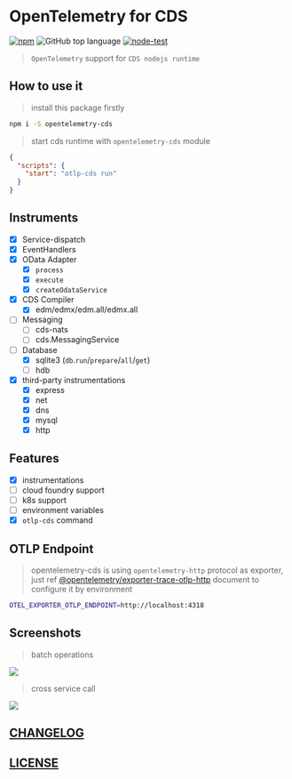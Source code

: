 # OpenTelemetry for CDS

[![npm](https://img.shields.io/npm/v/opentelemetry-cds)](https://www.npmjs.com/package/opentelemetry-cds)
![GitHub top language](https://img.shields.io/github/languages/top/Soontao/opentelemetry-cds)
[![node-test](https://github.com/Soontao/opentelemetry-cds/actions/workflows/nodejs.yml/badge.svg)](https://github.com/Soontao/opentelemetry-cds/actions/workflows/nodejs.yml)

> `OpenTelemetry` support for `CDS nodejs runtime`

## How to use it

> install this package firstly

```bash
npm i -S opentelemetry-cds
```

> start cds runtime with `opentelemetry-cds` module

```json
{
  "scripts": {
    "start": "otlp-cds run"
  }
}
```

## Instruments

- [x] Service-dispatch
- [x] EventHandlers
- [x] OData Adapter
  - [x] `process`
  - [x] `execute`
  - [x] `createOdataService`
- [x] CDS Compiler
  - [x] edm/edmx/edm.all/edmx.all
- [ ] Messaging
  - [ ] cds-nats
  - [ ] cds.MessagingService
- [ ] Database
  - [x] sqlite3 (`db`.`run`/`prepare`/`all`/`get`)
  - [ ] hdb
- [x] third-party instrumentations
  - [x] express
  - [x] net
  - [x] dns
  - [x] mysql
  - [x] http

## Features

- [x] instrumentations
- [ ] cloud foundry support
- [ ] k8s support
- [ ] environment variables
- [x] `otlp-cds` command

## OTLP Endpoint

> opentelemetry-cds is using `opentelemetry-http` protocol as exporter, just ref [@opentelemetry/exporter-trace-otlp-http](https://www.npmjs.com/package/@opentelemetry/exporter-trace-otlp-http) document to configure it by environment 


```bash
OTEL_EXPORTER_OTLP_ENDPOINT=http://localhost:4318
```

## Screenshots

> batch operations

![](https://res.cloudinary.com/drxgh9gqs/image/upload/q_51/v1655555236/%E5%B1%8F%E5%B9%95%E6%88%AA%E5%9B%BE_2022-06-18_202702_m9lrg6.png)

> cross service call

![](https://res.cloudinary.com/drxgh9gqs/image/upload/q_47/v1655704522/2022-06-20_13-16-24_zbewp6.png)

## [CHANGELOG](./CHANGELOG.md)

## [LICENSE](./LICENSE)

